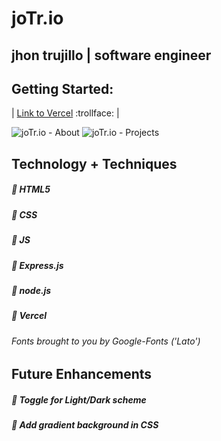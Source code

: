 # joTr.io 
## jhon trujillo | software engineer

## Getting Started:
| [Link to Vercel](https://sea-portfolio.vercel.app/) :trollface: |

![joTr.io - About](https://i.imgur.com/gLzFMR2.png/)
![joTr.io - Projects](https://i.imgur.com/2XQA6ik.png/)

## Technology + Techniques

##### :small_blue_diamond: HTML5

##### :small_blue_diamond: CSS

##### :small_blue_diamond: JS

##### :small_blue_diamond: Express.js

##### :small_blue_diamond: node.js

##### :small_blue_diamond: Vercel



###### *Fonts brought to you by Google-Fonts ('Lato')*


## Future Enhancements

##### :small_orange_diamond: Toggle for Light/Dark scheme

##### :small_orange_diamond: Add gradient background in CSS

